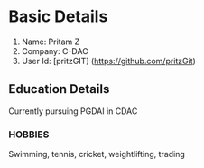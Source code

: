 # Basic Details #

1. Name: Pritam Z
2. Company: C-DAC
3. User Id: [pritzGIT] (https://github.com/pritzGit)

## Education Details ###

Currently pursuing PGDAI in CDAC

### HOBBIES ###

Swimming, tennis, cricket, weightlifting, trading 